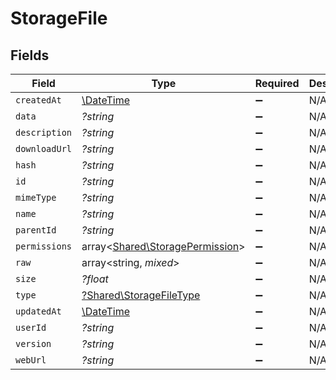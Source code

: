 # StorageFile


## Fields

| Field                                                                       | Type                                                                        | Required                                                                    | Description                                                                 |
| --------------------------------------------------------------------------- | --------------------------------------------------------------------------- | --------------------------------------------------------------------------- | --------------------------------------------------------------------------- |
| `createdAt`                                                                 | [\DateTime](https://www.php.net/manual/en/class.datetime.php)               | :heavy_minus_sign:                                                          | N/A                                                                         |
| `data`                                                                      | *?string*                                                                   | :heavy_minus_sign:                                                          | N/A                                                                         |
| `description`                                                               | *?string*                                                                   | :heavy_minus_sign:                                                          | N/A                                                                         |
| `downloadUrl`                                                               | *?string*                                                                   | :heavy_minus_sign:                                                          | N/A                                                                         |
| `hash`                                                                      | *?string*                                                                   | :heavy_minus_sign:                                                          | N/A                                                                         |
| `id`                                                                        | *?string*                                                                   | :heavy_minus_sign:                                                          | N/A                                                                         |
| `mimeType`                                                                  | *?string*                                                                   | :heavy_minus_sign:                                                          | N/A                                                                         |
| `name`                                                                      | *?string*                                                                   | :heavy_minus_sign:                                                          | N/A                                                                         |
| `parentId`                                                                  | *?string*                                                                   | :heavy_minus_sign:                                                          | N/A                                                                         |
| `permissions`                                                               | array<[Shared\StoragePermission](../../Models/Shared/StoragePermission.md)> | :heavy_minus_sign:                                                          | N/A                                                                         |
| `raw`                                                                       | array<string, *mixed*>                                                      | :heavy_minus_sign:                                                          | N/A                                                                         |
| `size`                                                                      | *?float*                                                                    | :heavy_minus_sign:                                                          | N/A                                                                         |
| `type`                                                                      | [?Shared\StorageFileType](../../Models/Shared/StorageFileType.md)           | :heavy_minus_sign:                                                          | N/A                                                                         |
| `updatedAt`                                                                 | [\DateTime](https://www.php.net/manual/en/class.datetime.php)               | :heavy_minus_sign:                                                          | N/A                                                                         |
| `userId`                                                                    | *?string*                                                                   | :heavy_minus_sign:                                                          | N/A                                                                         |
| `version`                                                                   | *?string*                                                                   | :heavy_minus_sign:                                                          | N/A                                                                         |
| `webUrl`                                                                    | *?string*                                                                   | :heavy_minus_sign:                                                          | N/A                                                                         |